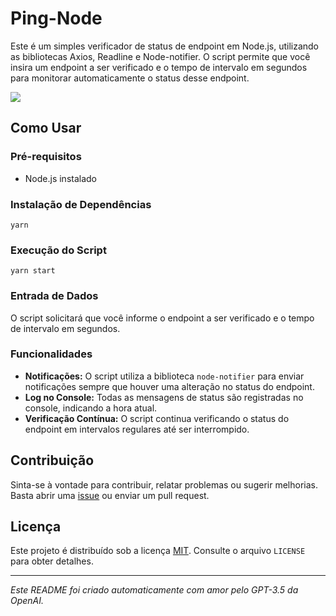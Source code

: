<!DOCTYPE html>
<html lang="en">

<body>

  <h1>Ping-Node</h1>

  <p>Este é um simples verificador de status de endpoint em Node.js, utilizando as bibliotecas Axios, Readline e Node-notifier. O script permite que você insira um endpoint a ser verificado e o tempo de intervalo em segundos para monitorar automaticamente o status desse endpoint.</p>
  <img src="https://github.com/imnotvirus/ping-node/assets/11259073/84c17ca6-b9db-44f3-bbf9-84abc8e0c6e7" />

  <h2>Como Usar</h2>

  <h3>Pré-requisitos</h3>
  <ul>
    <li>Node.js instalado</li>
  </ul>

  <h3>Instalação de Dependências</h3>
  <pre><code>yarn </code></pre>
 
  <h3>Execução do Script</h3>
  <pre><code>yarn start</code></pre>

  <h3>Entrada de Dados</h3>
  <p>O script solicitará que você informe o endpoint a ser verificado e o tempo de intervalo em segundos.</p>

  <h3>Funcionalidades</h3>
  <ul>
    <li><strong>Notificações:</strong> O script utiliza a biblioteca <code>node-notifier</code> para enviar notificações sempre que houver uma alteração no status do endpoint.</li>
    <li><strong>Log no Console:</strong> Todas as mensagens de status são registradas no console, indicando a hora atual.</li>
    <li><strong>Verificação Contínua:</strong> O script continua verificando o status do endpoint em intervalos regulares até ser interrompido.</li>
  </ul>

  <h2>Contribuição</h2>
  <p>Sinta-se à vontade para contribuir, relatar problemas ou sugerir melhorias. Basta abrir uma <a href="https://github.com/seu-usuario/seu-repositorio/issues">issue</a> ou enviar um pull request.</p>

  <h2>Licença</h2>
  <p>Este projeto é distribuído sob a licença <a href="LICENSE">MIT</a>. Consulte o arquivo <code>LICENSE</code> para obter detalhes.</p>

  <hr>

  <p><em>Este README foi criado automaticamente com amor pelo GPT-3.5 da OpenAI.</em></p>

</body>

</html>
